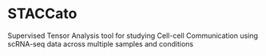 # STACCato
Supervised Tensor Analysis tool for studying Cell-cell Communication using scRNA-seq data across multiple samples and conditions
